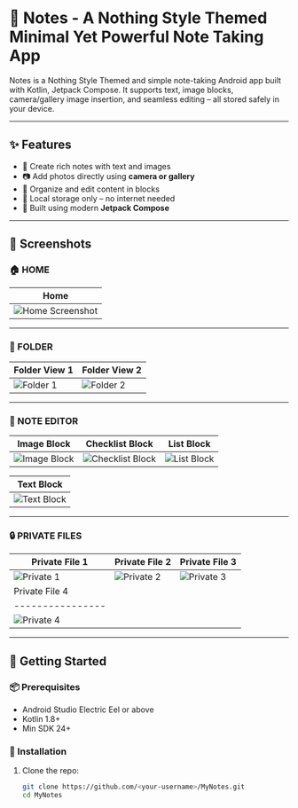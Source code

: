 # 📒 Notes - A Nothing Style Themed Minimal Yet Powerful Note Taking App

Notes is a Nothing Style Themed and simple note-taking Android app built with Kotlin, Jetpack Compose. It supports text, image blocks, camera/gallery image insertion, and seamless editing – all stored safely in your device.

---

## ✨ Features

- 📝 Create rich notes with text and images
- 📷 Add photos directly using **camera or gallery**
- 📂 Organize and edit content in blocks
- 💾 Local storage only – no internet needed
- 🎨 Built using modern **Jetpack Compose**

---

## 📱 Screenshots

### 🏠 HOME 
| Home                                     |
|------------------------------------------|
| ![Home Screenshot](screenshots/home.jpg) |

---

### 📂 FOLDER
| Folder View 1                        | Folder View 2                        |
|--------------------------------------|--------------------------------------|
| ![Folder 1](screenshots/folder1.jpg) | ![Folder 2](screenshots/folder2.jpg) |

---

### 📝 NOTE EDITOR

| Image Block                                       | Checklist Block                                           | List Block                                      |
|---------------------------------------------------|-----------------------------------------------------------|-------------------------------------------------|
| ![Image Block](screenshots/note_editor_image.jpg) | ![Checklist Block](screenshots/note_editor_checklist.jpg) | ![List Block](screenshots/note_editor_list.jpg) |

| Text Block                                      |
|-------------------------------------------------|
| ![Text Block](screenshots/note_editor_text.jpg) |


---

### 🔒 PRIVATE FILES
| Private File 1                         | Private File 2                         | Private File 3                         |
|----------------------------------------|----------------------------------------|----------------------------------------|
| ![Private 1](screenshots/private1.jpg) | ![Private 2](screenshots/private2.jpg) | ![Private 3](screenshots/private3.jpg) |
| Private File 4                         |                                  
| ----------------                       |                                  
| ![Private 4](screenshots/private4.jpg) |                                  

---

## 🚀 Getting Started

### 📦 Prerequisites

- Android Studio Electric Eel or above
- Kotlin 1.8+
- Min SDK 24+

### 📲 Installation

1. Clone the repo:
   ```bash
   git clone https://github.com/<your-username>/MyNotes.git
   cd MyNotes
